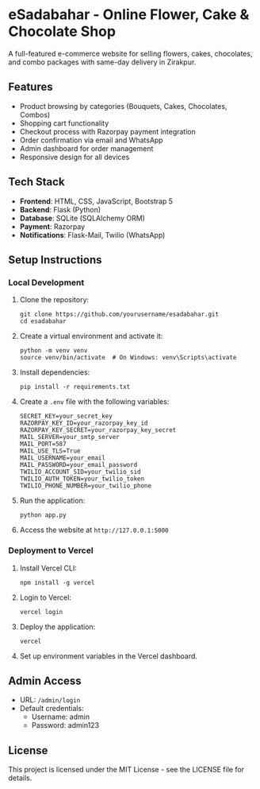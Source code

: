 # eSadabahar - Online Flower, Cake & Chocolate Shop

A full-featured e-commerce website for selling flowers, cakes, chocolates, and combo packages with same-day delivery in Zirakpur.

## Features

- Product browsing by categories (Bouquets, Cakes, Chocolates, Combos)
- Shopping cart functionality
- Checkout process with Razorpay payment integration
- Order confirmation via email and WhatsApp
- Admin dashboard for order management
- Responsive design for all devices

## Tech Stack

- **Frontend**: HTML, CSS, JavaScript, Bootstrap 5
- **Backend**: Flask (Python)
- **Database**: SQLite (SQLAlchemy ORM)
- **Payment**: Razorpay
- **Notifications**: Flask-Mail, Twilio (WhatsApp)

## Setup Instructions

### Local Development

1. Clone the repository:
   ```
   git clone https://github.com/yourusername/esadabahar.git
   cd esadabahar
   ```

2. Create a virtual environment and activate it:
   ```
   python -m venv venv
   source venv/bin/activate  # On Windows: venv\Scripts\activate
   ```

3. Install dependencies:
   ```
   pip install -r requirements.txt
   ```

4. Create a `.env` file with the following variables:
   ```
   SECRET_KEY=your_secret_key
   RAZORPAY_KEY_ID=your_razorpay_key_id
   RAZORPAY_KEY_SECRET=your_razorpay_key_secret
   MAIL_SERVER=your_smtp_server
   MAIL_PORT=587
   MAIL_USE_TLS=True
   MAIL_USERNAME=your_email
   MAIL_PASSWORD=your_email_password
   TWILIO_ACCOUNT_SID=your_twilio_sid
   TWILIO_AUTH_TOKEN=your_twilio_token
   TWILIO_PHONE_NUMBER=your_twilio_phone
   ```

5. Run the application:
   ```
   python app.py
   ```

6. Access the website at `http://127.0.0.1:5000`

### Deployment to Vercel

1. Install Vercel CLI:
   ```
   npm install -g vercel
   ```

2. Login to Vercel:
   ```
   vercel login
   ```

3. Deploy the application:
   ```
   vercel
   ```

4. Set up environment variables in the Vercel dashboard.

## Admin Access

- URL: `/admin/login`
- Default credentials:
  - Username: admin
  - Password: admin123

## License

This project is licensed under the MIT License - see the LICENSE file for details. 